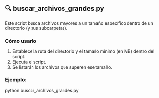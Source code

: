 ## 🔍 buscar_archivos_grandes.py

Este script busca archivos mayores a un tamaño específico dentro de un directorio (y sus subcarpetas).

### Cómo usarlo

1. Establece la ruta del directorio y el tamaño mínimo (en MB) dentro del script.
2. Ejecuta el script.
3. Se listarán los archivos que superen ese tamaño.

### Ejemplo:


python buscar_archivos_grandes.py
